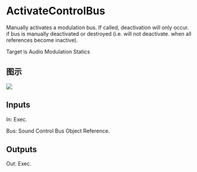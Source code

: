# ActivateControlBus

Manually activates a modulation bus. If called, deactivation will only occur. if bus is manually deactivated or destroyed (i.e. will not deactivate. when all references become inactive).

Target is Audio Modulation Statics

## 图示

![]($-20221218-18021677.png)

## Inputs

In: Exec.

Bus: Sound Control Bus Object Reference.  

## Outputs

Out: Exec.

